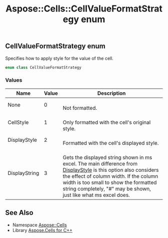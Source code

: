 ﻿---
title: Aspose::Cells::CellValueFormatStrategy enum
linktitle: CellValueFormatStrategy
second_title: Aspose.Cells for C++ API Reference
description: 'Aspose::Cells::CellValueFormatStrategy enum. Specifies how to apply style for the value of the cell in C++.'
type: docs
weight: 18400
url: /cpp/aspose.cells/cellvalueformatstrategy/
---
## CellValueFormatStrategy enum


Specifies how to apply style for the value of the cell.

```cpp
enum class CellValueFormatStrategy
```

### Values

| Name | Value | Description |
| --- | --- | --- |
| None | 0 | <br>Not formatted. |
| CellStyle | 1 | <br>Only formatted with the cell's original style. |
| DisplayStyle | 2 | <br>Formatted with the cell's displayed style. |
| DisplayString | 3 | <br>Gets the displayed string shown in ms excel. The main difference from [DisplayStyle](./) is this option also considers the effect of column width. If the column width is too small to show the formatted string completely, "#" may be shown, just like what ms excel does. |

## See Also

* Namespace [Aspose::Cells](../)
* Library [Aspose.Cells for C++](../../)
